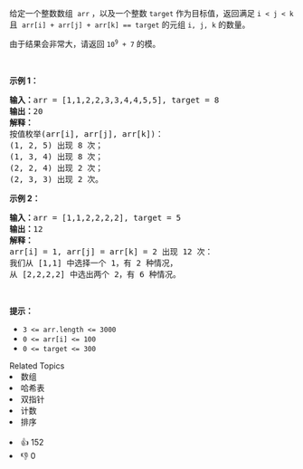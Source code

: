 <p>给定一个整数数组
 <meta charset="UTF-8" />&nbsp;<code>arr</code>&nbsp;，以及一个整数&nbsp;<code>target</code>&nbsp;作为目标值，返回满足 <code>i &lt; j &lt; k</code> 且
 <meta charset="UTF-8" />&nbsp;<code>arr[i] + arr[j] + arr[k] == target</code>&nbsp;的元组&nbsp;<code>i, j, k</code>&nbsp;的数量。</p>

<p>由于结果会非常大，请返回 <code>10<sup>9</sup>&nbsp;+ 7</code>&nbsp;的模。</p>

<p>&nbsp;</p>

<p><strong>示例 1：</strong></p>

<pre>
<strong>输入：</strong>arr = [1,1,2,2,3,3,4,4,5,5], target = 8
<strong>输出：</strong>20
<strong>解释：</strong>
按值枚举(arr[i], arr[j], arr[k])：
(1, 2, 5) 出现 8 次；
(1, 3, 4) 出现 8 次；
(2, 2, 4) 出现 2 次；
(2, 3, 3) 出现 2 次。
</pre>

<p><strong>示例 2：</strong></p>

<pre>
<strong>输入：</strong>arr = [1,1,2,2,2,2], target = 5
<strong>输出：</strong>12
<strong>解释：</strong>
arr[i] = 1, arr[j] = arr[k] = 2 出现 12 次：
我们从 [1,1] 中选择一个 1，有 2 种情况，
从 [2,2,2,2] 中选出两个 2，有 6 种情况。
</pre>

<p>&nbsp;</p>

<p><strong>提示：</strong></p>

<ul> 
 <li><code>3 &lt;= arr.length &lt;= 3000</code></li> 
 <li><code>0 &lt;= arr[i] &lt;= 100</code></li> 
 <li><code>0 &lt;= target &lt;= 300</code></li> 
</ul>

<div><div>Related Topics</div><div><li>数组</li><li>哈希表</li><li>双指针</li><li>计数</li><li>排序</li></div></div><br><div><li>👍 152</li><li>👎 0</li></div>